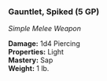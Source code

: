 ### Gauntlet, Spiked (5 GP)
*Simple Melee Weapon*  

**Damage:** 1d4 Piercing  
**Properties:** Light  
**Mastery:** Sap  
**Weight:** 1 lb.